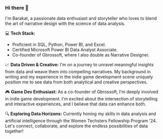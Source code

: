 ### Hi there 👋

I'm Barakat, a passionate data enthusiast and storyteller who loves to blend the art of narrative design with the science of data analysis.

💻 **Tech Stack:** 
- Proficient in SQL, Python, Power BI, and Excel.
- Certified Microsoft Power BI Data Analyst Associate.
- Co-founder of Gbrossoft, where I also double as Narrative Designer.

📈 **Data Driven & Creative:**
I'm on a journey to unravel meaningful insights from data and weave them into compelling narratives. My background in writing and my experience in the indie game development scene uniquely position me to see data from both analytical and creative perspectives.

🎮 **Game Dev Enthusiast:**
As a co-founder of Gbrossoft, I'm deeply involved in indie game development. I'm excited about the intersection of storytelling and interactive experiences, and I believe that data can enhance both.

🔍 **Exploring Data Horizons:**
Currently honing my skills in data analysis and artificial intelligence through the Women Techsters Fellowship Program '24. Let's connect, collaborate, and explore the endless possibilities of data together!
